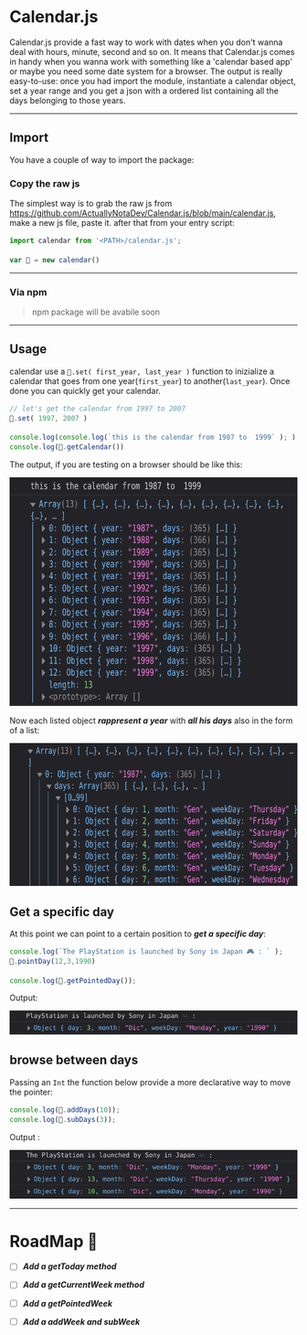 # Calendar.js
Calendar.js provide a fast way to work with dates when you don't wanna deal with hours, minute, second and so on.
It means that Calendar.js comes in handy when you wanna work with something like a 'calendar based app' or maybe you need some date system for a browser.
The output is really easy-to-use: once you had import the module, instantiate a calendar object, set a year range and you get a json with a ordered list containing all the days belonging to those years.

---

## Import
You have a couple of way to import the package:

### Copy the raw js  
The simplest way is to grab the raw js from https://github.com/ActuallyNotaDev/Calendar.js/blob/main/calendar.js,
make a new js file, paste it.
after that from your entry script:

```javascript
import calendar from '<PATH>/calendar.js';

var 📅 = new calendar()
```
---

### Via npm

> npm package will be avabile soon

---

## Usage
calendar use a ```📅.set( first_year, last_year )``` function to inizialize a calendar that goes from one year(```first_year```) to another(```last_year```). Once done you can quickly get your calendar.
```javascript
// let's get the calendar from 1997 to 2007
📅.set( 1997, 2007 )

console.log(console.log(`this is the calendar from 1987 to  1999` ); )
console.log(📅.getCalendar())
```
The output, if you are testing on a browser should be like this:

<img src="https://github.com/ActuallyNotaDev/ActuallyNotaDev/blob/main/Doc/OUTPUTgetCalendar2.png" width="600" height="400" />

Now each listed object ***rappresent a year*** with ***all his days*** also in the form of a list:

<img src="https://github.com/ActuallyNotaDev/ActuallyNotaDev/blob/main/Doc/OUTPUTgetCalendar1.png" width="570" height="250" /> 

## Get a specific day

At this point we can point to a certain position to ***get a specific day***:

```javascript
console.log(`The PlayStation is launched by Sony in Japan 🎮 : ` );
📅.pointDay(12,3,1990)

console.log(📅.getPointedDay());
```
Output:

![](https://github.com/ActuallyNotaDev/ActuallyNotaDev/blob/main/OUTPUTdAY.png)

## browse between days

Passing an ```Int``` the function below provide a more declarative way to move the pointer:

```javascript
console.log(📅.addDays(10)); 
console.log(📅.subDays(3));

```
Output :

![](https://github.com/ActuallyNotaDev/ActuallyNotaDev/blob/main/Doc/OUTPUToperationWithDay.png)

---

# RoadMap 🚀

- [ ]  ***Add a getToday method***
- [ ]  ***Add a getCurrentWeek method***
- [ ]  ***Add a getPointedWeek***
- [ ]  ***Add a addWeek and subWeek***





